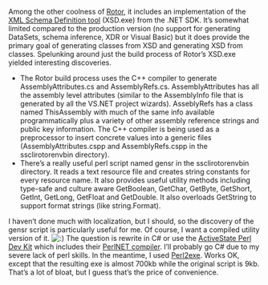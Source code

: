 Among the other coolness of
[Rotor](http://msdn.microsoft.com/net/sscli), it includes an
implementation of the [XML Schema Definition
tool](http://msdn.microsoft.com/library/default.asp?url=/library/en-us/cptools/html/cpconxmlschemadefinitiontoolxsdexe.asp)
(XSD.exe) from the .NET SDK. It’s somewhat limited compared to the
production version (no support for generating DataSets, schema
inference, XDR or Visual Basic) but it does provide the primary goal of
generating classes from XSD and generating XSD from classes. Spelunking
around just the build process of Rotor’s XSD.exe yielded interesting
discoveries.

-   The Rotor build process uses the C++ compiler to generate
    AssemblyAttributes.cs and AssemblyRefs.cs. AssemblyAttributes has
    all the assembly level attributes (similar to the AssemblyInfo file
    that is generated by all the VS.NET project wizards). AsseblyRefs
    has a class named ThisAssembly with much of the same info available
    programmatically plus a variety of other assembly reference strings
    and public key information. The C++ compiler is being used as a
    preprocessor to insert concrete values into a generic files
    (AssemblyAttributes.cspp and AssemblyRefs.cspp in the
    ssclirotorenvbin directory).
-   There’s a really useful perl script named gensr in the
    ssclirotorenvbin directory. It reads a text resource file and
    creates string constants for every resource name. It also provides
    useful utility methods including type-safe and culture aware
    GetBoolean, GetChar, GetByte, GetShort, GetInt, GetLong, GetFloat
    and GetDouble. It also overloads GetString to support format strings
    (like string.Format).

I haven’t done much with localization, but I should, so the discovery of
the gensr script is particularly useful for me. Of course, I want a
compiled utility version of it.
![:)](http://devhawk.net/wp-includes/images/smilies/icon_smile.gif) The
question is rewrite in C\# or use the [ActiveState Perl Dev
Kit](http://www.activestate.com/Products/Perl_Dev_Kit/) which includes
their [PerlNET
compiler](http://aspn.activestate.com/ASPN/Perl/Reference/Products/ASPNTOC-PERLDEVKIT-000-009).
I’ll probably go C\# due to my severe lack of perl skills. In the
meantime, I used [Perl2exe](http://www.indigostar.com/perl2exe.htm).
Works OK, except that the resulting exe is almost 700kb while the
original script is 9kb. That’s a lot of bloat, but I guess that’s the
price of convenience.
